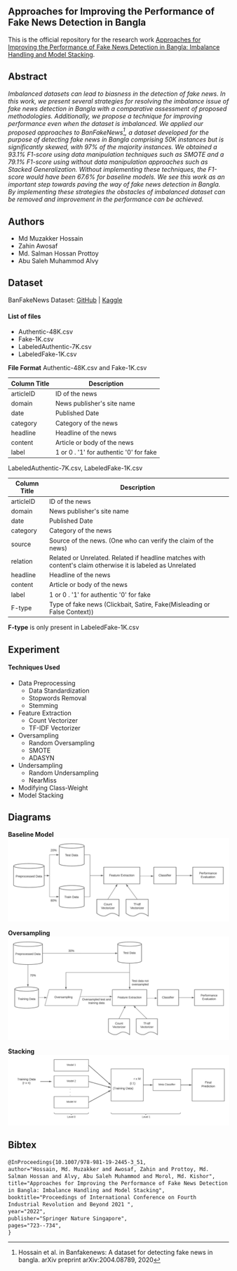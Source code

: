 ## Approaches for Improving the Performance of Fake News Detection in Bangla
This is the official repository for the research work [Approaches for Improving the Performance of Fake News Detection in Bangla: Imbalance Handling and Model Stacking](https://link.springer.com/chapter/10.1007/978-981-19-2445-3_51).  

## Abstract  
*Imbalanced datasets can lead to biasness in the detection of fake news. In this work, we present several strategies for resolving the imbalance issue of fake news detection in Bangla with a comparative assessment of proposed methodologies. Additionally, we propose a technique for improving performance even when the dataset is imbalanced. We applied our proposed approaches to BanFakeNews[^fn1], a dataset developed for the purpose of detecting fake news in Bangla comprising 50K instances but is significantly skewed, with 97% of the majority instances. We obtained a 93.1% F1-score using data manipulation techniques such as SMOTE and a 79.1% F1-score using without data manipulation approaches such as Stacked Generalization. Without implementing these techniques, the F1-score would have been 67.6% for baseline models. We see this work as an important step towards paving the way of fake news detection in Bangla. By implementing these strategies the obstacles of imbalanced dataset can be removed and improvement in the performance can be achieved.*

[^fn1]: Hossain et al. in Banfakenews: A dataset for detecting fake news in bangla. arXiv preprint arXiv:2004.08789, 2020

## Authors
* Md Muzakker Hossain
* Zahin Awosaf
* Md. Salman Hossan Prottoy 
* Abu Saleh Muhammod Alvy

## Dataset

BanFakeNews Dataset: [GitHub](https://github.com/Rowan1697/FakeNews) | [Kaggle](https://www.kaggle.com/datasets/cryptexcode/banfakenews)  

#### List of files
* Authentic-48K.csv
* Fake-1K.csv
* LabeledAuthentic-7K.csv
* LabeledFake-1K.csv

**File Format**
Authentic-48K.csv and Fake-1K.csv

| Column Title   | Description |
| ------------- |------------- |
| articleID      | ID of the news |
| domain      | News publisher's site name      |
| date | Published Date|
| category | Category of the news|
| headline | Headline of the news|
| content | Article or body of the news|
| label | 1 or 0 . '1' for authentic '0' for fake|

LabeledAuthentic-7K.csv, LabeledFake-1K.csv

|Column Title   |Description |
|------------- |------------- |
| articleID | ID of the news |
| domain | News publisher's site name |
| date | Published Date |
| category | Category of the news |
| source | Source of the news. (One who can verify the claim of the news) |
| relation | Related or Unrelated. Related if headline matches with content's claim otherwise it is labeled as Unrelated |
| headline | Headline of the news |
| content | Article or body of the news |
| label | 1 or 0 . '1' for authentic '0' for fake |
| F-type | Type of fake news (Clickbait, Satire, Fake(Misleading or False Context))

**F-type** is only present in LabeledFake-1K.csv

## Experiment
#### Techniques Used
* Data Preprocessing
  * Data Standardization
  * Stopwords Removal
  * Stemming
* Feature Extraction
  * Count Vectorizer
  * TF-IDF Vectorizer
* Oversampling
  * Random Oversampling
  * SMOTE
  * ADASYN
* Undersampling
  * Random Undersampling
  * NearMiss
* Modifying Class-Weight
* Model Stacking

#### 

## Diagrams
**Baseline Model**
![Baseline Model](Models/baseline.jpeg "Baseline Model")

**Oversampling**
![Oversampling](Models/oversampling.jpeg "Oversampling")

**Stacking**
![Stacking](Models/stacking%20mathematical%20diagram.png "Stacking")


## Bibtex
```
@InProceedings{10.1007/978-981-19-2445-3_51,
author="Hossain, Md. Muzakker and Awosaf, Zahin and Prottoy, Md. Salman Hossan and Alvy, Abu Saleh Muhammod and Morol, Md. Kishor",
title="Approaches for Improving the Performance of Fake News Detection in Bangla: Imbalance Handling and Model Stacking",
booktitle="Proceedings of International Conference on Fourth Industrial Revolution and Beyond 2021 ",
year="2022",
publisher="Springer Nature Singapore",
pages="723--734",
}
```

